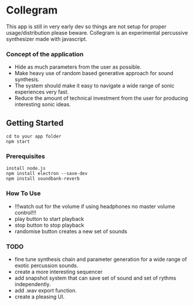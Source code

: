 # Collegram

This app is still in very early dev so things are not setup for proper usage/distribution please beware.
Collegram is an experimental percussive synthesizer made with javascript.

### Concept of the application

* Hide as much parameters from the user as possible.
* Make heavy use of random based generative approach for sound synthesis.
* The system should make it easy to navigate a wide range of sonic experiences very fast.
* Reduce the amount of technical investment from the user for producing interesting sonic ideas.

## Getting Started

```
cd to your app folder
npm start 
```
### Prerequisites

```
install node.js 
npm install electron --save-dev
npm install soundbank-reverb
```
### How To Use

* !!!watch out for the volume if using headphones no master volume control!!!
* play button to start playback
* stop button to stop playback
* randomise button creates a new set of sounds

### TODO

* fine tune synthesis chain and parameter generation for a wide range of exotic percussion sounds.
* create a more interesting sequencer
* add snapshot system that can save set of sound and set of rythms independently.
* add .wav export function.
* create a pleasing UI.